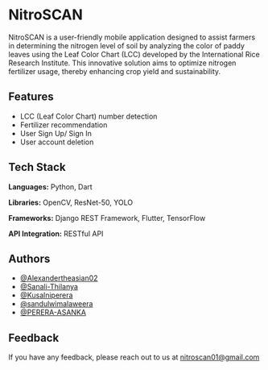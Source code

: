 # NitroSCAN

NitroSCAN is a user-friendly mobile application designed to assist farmers in determining the nitrogen level of soil by analyzing the color of paddy leaves using the Leaf Color Chart (LCC) developed by the International Rice Research Institute. This innovative solution aims to optimize nitrogen fertilizer usage, thereby enhancing crop yield and sustainability.

## Features

- LCC (Leaf Color Chart) number detection
- Fertilizer recommendation
- User Sign Up/ Sign In
- User account deletion

## Tech Stack

**Languages:** Python, Dart

**Libraries:** OpenCV, ResNet-50, YOLO

**Frameworks:** Django REST Framework, Flutter, TensorFlow

**API Integration:** RESTful API

## Authors

- [@Alexandertheasian02](https://github.com/Alexandertheasian02)
- [@Sanali-Thilanya](https://github.com/Sanali-Thilanya)
- [@Kusalniperera](https://github.com/Kusalniperera)
- [@sandulwimalaweera](https://github.com/sandulwimalaweera)
- [@PERERA-ASANKA](https://github.com/PERERA-ASANKA)

## Feedback

If you have any feedback, please reach out to us at nitroscan01@gmail.com
